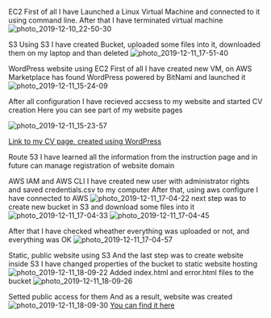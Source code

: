 EC2
First of all I have Launched a Linux Virtual Machine and connected to it using command line. After that I have terminated virtual machine
![photo_2019-12-10_22-50-30](https://user-images.githubusercontent.com/58468159/70636709-ab8e4800-1c3e-11ea-936b-3edf68f9c340.jpg)

S3
Using S3 I have created Bucket, uploaded some files into it, downloaded them on my laptop and than deleted
![photo_2019-12-11_17-51-40](https://user-images.githubusercontent.com/58468159/70636945-1049a280-1c3f-11ea-876d-a40bb1177cec.jpg)

WordPress website using EC2
First of all I have created new VM, on AWS Marketplace has found WordPress powered by BitNami and launched it
![photo_2019-12-11_15-24-09](https://user-images.githubusercontent.com/58468159/70637237-91a13500-1c3f-11ea-9b73-db9214c9abc6.jpg)

After all configuration I have recieved accsess to my website and started CV creation
Here you can see part of my website pages

![photo_2019-12-11_15-23-57](https://user-images.githubusercontent.com/58468159/70637289-a67dc880-1c3f-11ea-997d-0901765a1d21.jpg)

[Link to my CV page, created using WordPress](http://3.136.59.135/)

Route 53
I have learned all the information from the instruction page and in future can manage registration of website domain

AWS IAM and AWS CLI
I have created new user with administrator rights and saved credentials.csv to my computer
After that, using aws configure I have connected to AWS 
![photo_2019-12-11_17-04-22](https://user-images.githubusercontent.com/58468159/70638014-d6799b80-1c40-11ea-8a20-7d444a067211.jpg)
next step was to create new bucket in S3 and download some files into it
![photo_2019-12-11_17-04-33](https://user-images.githubusercontent.com/58468159/70638116-f9a44b00-1c40-11ea-94b8-41021ee5f106.jpg)
![photo_2019-12-11_17-04-45](https://user-images.githubusercontent.com/58468159/70638121-fe68ff00-1c40-11ea-9822-baa791198178.jpg)

After that I have checked wheather everything was uploaded or not, and everything was OK
![photo_2019-12-11_17-04-57](https://user-images.githubusercontent.com/58468159/70638223-29535300-1c41-11ea-942e-b08193bfeebe.jpg)

Static, public website using S3
And the last step was to create website inside S3
I have changed properties of the bucket to static website hosting
![photo_2019-12-11_18-09-22](https://user-images.githubusercontent.com/58468159/70638420-86e79f80-1c41-11ea-82dc-aa80ac6a8d25.jpg)
Added index.html and error.html files to the bucket
![photo_2019-12-11_18-09-26](https://user-images.githubusercontent.com/58468159/70638485-a1217d80-1c41-11ea-85be-cbfe5d5fe030.jpg)

Setted public access for them
And as a result, website was created
![photo_2019-12-11_18-09-30](https://user-images.githubusercontent.com/58468159/70638497-a7175e80-1c41-11ea-8952-3c47664c83a4.jpg)
[You can find it here](http://zhuvakabucket.s3-website-us-east-1.amazonaws.com/)
